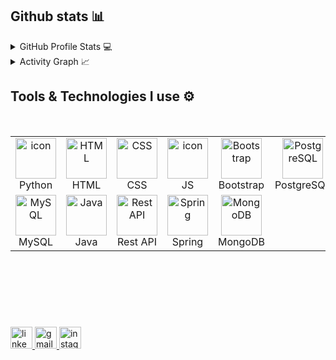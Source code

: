 


## Github stats 📊

<details>
  <summary>GitHub Profile Stats 💻</summary>
  <br/>

![ejjadaakhil-13's Streak](https://github-readme-streak-stats.herokuapp.com/?user=ejjadaakhil-13&theme=dark&hide_border=true)![ejjadaakhil-13's Stats](https://github-readme-stats.vercel.app/api?username=ejjadaakhil-13&theme=dark&show_icons=true&hide_border=true&count_private=true)

</details>

<details>
  <summary>Activity Graph 📈</summary> <br/>
 
[![akhil's github activity graph](https://github-readme-activity-graph.vercel.app/graph?username=ejjadaakhil-13&bg_color=1F2228&color=F8D866&line=8B949E&point=F8D866&area=true&hide_border=true)](https://github.com/ejjadaakhil-13/github-readme-activity-graph)

</details>
 




## Tools & Technologies I use ⚙️
<br>

<table>
  <tr>
    <td align="center" width="96">
      <a href="#macropower-tech">
        <img src="https://skillicons.dev/icons?i=py" alt="icon" width="65" height="65" />
      </a>
      <br>Python
    </td>
    <td align="center" width="96">
        <img src="https://skillicons.dev/icons?i=html" width="65" height="65" alt="HTML" />
      <br>HTML
    </td>
    <td align="center" width="96">
        <img src="https://skillicons.dev/icons?i=css" width="65" height="65" alt="CSS" />
      <br>CSS
    </td>
    <td align="center" width="96">
        <img src="https://skillicons.dev/icons?i=javascript" alt="icon" width="65" height="65" />
      <br>JS
    </td>
    <td align="center" width="96">
        <img src="https://skillicons.dev/icons?i=bootstrap" width="65" height="65" alt="Bootstrap" />
      <br>Bootstrap
    </td>
    <td align="center" width="96">
        <img src="https://skillicons.dev/icons?i=postgres" width="65" height="65" alt="PostgreSQL" />
      <br>PostgreSQL
    </td>
    <td align="center" width="96">
        <img src="https://skillicons.dev/icons?i=git" width="65" height="65" alt="Git" />
      <br>Git
    </td>
    <td align="center" width="96">
        <img src="https://skillicons.dev/icons?i=anaconda" width="65" height="65" alt="Anaconda" />
      <br>Anaconda
    </td>
    <td align="center" width="96">
        <img src="https://skillicons.dev/icons?i=flask" width="65" height="65" alt="Flask" />
      <br>Flask
    </td>
    <td align="center" width="96">
        <img src="https://skillicons.dev/icons?i=c" width="65" height="65" alt="C" />
      <br>C
    </td>
  </tr>
  <tr>
    <td align="center" width="96">
        <img src="https://skillicons.dev/icons?i=mysql" width="65" height="65" alt="MySQL" />
      <br>MySQL
    </td>
    <td align="center" width="96">
        <img src="https://skillicons.dev/icons?i=java" width="65" height="65" alt="Java" />
      <br>Java
    </td>
    <td align="center" width="96">
        <img src="https://techstack-generator.vercel.app/restapi-icon.svg" width="65" height="65" alt="Rest API" />
      <br>Rest API
    </td>
    <td align="center" width="96">
        <img src="https://skillicons.dev/icons?i=spring" width="65" height="65" alt="Spring" />
      <br>Spring
    </td>
    <td align="center" width="96">
        <img src="https://skillicons.dev/icons?i=mongodb" width="65" height="65" alt="MongoDB" />
      <br>MongoDB
    </td>
  </tr>
</table>


<br><br>




<br><br>


###



<div align="left">
  <a href="https://www.linkedin.com/in/ejjada-akhil/">
    <img src="https://img.shields.io/static/v1?message=LinkedIn&logo=linkedin&label=&color=0077B5&logoColor=white&labelColor=&style=for-the-badge" height="35" alt="linkedin logo" />
  </a>
  <a href="mailto:ejjadaakhil@gmail.com">
    <img src="https://img.shields.io/static/v1?message=Gmail&logo=gmail&label=&color=D14836&logoColor=white&labelColor=&style=for-the-badge" height="35" alt="gmail logo" />
  </a>
  <a href="https://www.instagram.com/___giyu___tomioka___/">
    <img src="https://img.shields.io/static/v1?message=Instagram&logo=instagram&label=&color=E4405F&logoColor=white&labelColor=&style=for-the-badge" height="35" alt="instagram logo" />
  </a>
</div>
